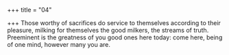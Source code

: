 +++
title = "04"

+++
Those worthy of sacrifices do service to themselves according to their  pleasure, milking for themselves the good milkers, the streams
of truth.
Preeminent is the greatness of you good ones here today: come here,  being of one mind, however many you are.